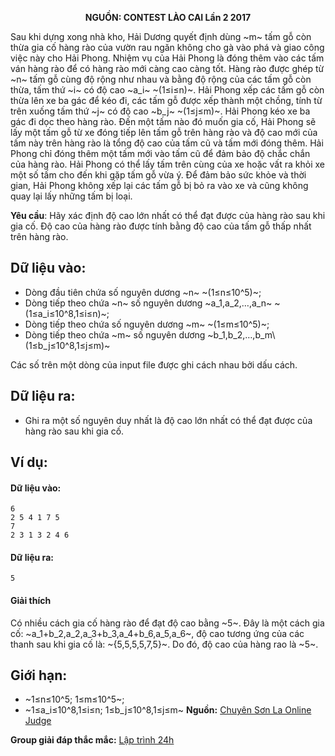 **<center>NGUỒN: CONTEST LÀO CAI Lần 2 2017</center>**

Sau khi dựng xong nhà kho, Hải Dương quyết định dùng ~m~ tấm gỗ còn thừa gia cố hàng rào của vườn rau ngăn không cho gà vào phá và giao công việc này cho Hải Phong. Nhiệm vụ của Hải Phong là đóng thêm vào các tấm ván hàng rào để có hàng rào mới càng cao càng tốt. Hàng rào được ghép từ ~n~ tấm gỗ cùng độ rộng như nhau và bằng độ rộng của các tấm gỗ còn thừa, tấm thứ ~i~ có độ cao ~a_i~  ~(1≤i≤n)~. Hải Phong xếp các tấm gỗ còn thừa lên xe ba gác để kéo đi, các tấm gỗ được xếp thành một chồng, tính từ trên xuống tấm thứ ~j~ có độ cao ~b_j~  ~(1≤j≤m)~. Hải Phong kéo xe ba gác đi dọc theo hàng rào. Đến một tấm nào đó muốn gia cố, Hải Phong sẽ lấy một tấm gỗ từ xe đóng tiếp lên tấm gỗ trên hàng rào và độ cao mới của tấm này trên hàng rào là tổng độ cao của tấm cũ và tấm mới đóng thêm. Hải Phong chỉ đóng thêm một tấm mới vào tấm cũ để đảm bảo độ chắc chắn của hàng rào. Hải Phong có thể lấy tấm trên cùng của xe hoặc vất ra khỏi xe một số tấm cho đến khi gặp tấm gỗ vừa ý. Để đảm bảo sức khỏe và thời gian, Hải Phong không xếp lại các tấm gỗ bị bỏ ra vào xe và cũng không quay lại lấy những tấm bị loại.

**Yêu cầu**: Hãy xác định độ cao lớn nhất có thể đạt được của hàng rào sau khi gia cố. Độ cao của hàng rào được tính bằng độ cao của tấm gỗ thấp nhất trên hàng rào.

## Dữ liệu vào:
- Dòng đầu tiên chứa số nguyên dương ~n~ ~(1≤n≤10^5)~;
- Dòng tiếp theo chứa ~n~ số nguyên dương  ~a_1,a_2,…,a_n~  ~(1≤a_i≤10^8,1≤i≤n)~;
- Dòng tiếp theo chứa số nguyên dương ~m~ ~(1≤m≤10^5)~;
- Dòng tiếp theo chứa ~m~ số nguyên dương ~b_1,b_2,…,b_m\ (1≤b_j≤10^8,1≤j≤m)~

Các số trên một dòng của input file được ghi cách nhau bởi dấu cách.

## Dữ liệu ra:
- Ghi ra một số nguyên duy nhất là độ cao lớn nhất có thể đạt được của hàng rào sau khi gia cố. 

## Ví dụ:
#### Dữ liệu vào:
```
6
2 5 4 1 7 5
7
2 3 1 3 2 4 6
```

#### Dữ liệu ra:
```
5
```

#### Giải thích
Có nhiều cách gia cố hàng rào để đạt độ cao bằng ~5~. Đây là một cách gia cố: ~a_1+b_2,a_2,a_3+b_3,a_4+b_6,a_5,a_6~, độ cao tương ứng của các thanh sau khi gia cố là: ~{5,5,5,5,7,5}~. Do đó, độ cao của hàng rao là ~5~.

## Giới hạn:
- ~1≤n≤10^5; 1≤m≤10^5~;
- ~1≤a_i≤10^8,1≤i≤n; 1≤b_j≤10^8,1≤j≤m~
**Nguồn:** [Chuyên Sơn La Online Judge](http://csloj.ddns.net/)

**Group giải đáp thắc mắc:** [Lập trình 24h](https://www.facebook.com/groups/1386904321519984)